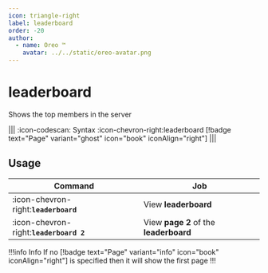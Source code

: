 ```yaml
---
icon: triangle-right
label: leaderboard
order: -20
author:
  - name: Oreo ™
    avatar: ../../static/oreo-avatar.png
---
```


# leaderboard

Shows the top members in the server

||| :icon-codescan: Syntax
:icon-chevron-right:leaderboard [!badge text="Page" variant="ghost" icon="book" iconAlign="right"]
|||

## Usage

| Command                                 | Job                                    |
| --------------------------------------- | -------------------------------------- |
| :icon-chevron-right:**`leaderboard`**   | View **leaderboard**                   |
| :icon-chevron-right:**`leaderboard 2`** | View **page 2** of the **leaderboard** |

!!!info Info
If no [!badge text="Page" variant="info" icon="book" iconAlign="right"] is specified then it will show the first page
!!!
